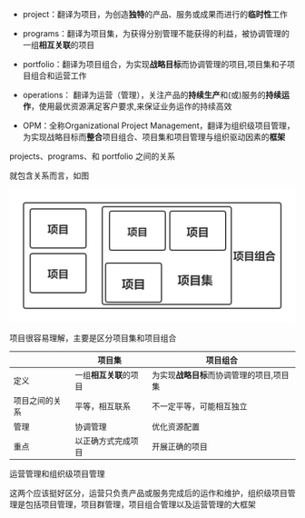 - project：翻译为项目，为创造**独特**的产品、服务或成果而进行的**临时性**工作
- programs：翻译为项目集，为获得分别管理不能获得的利益，被协调管理的一组**相互关联**的项目
- portfolio：翻译为项目组合，为实现**战略目标**而协调管理的项目,项目集和子项目组合和运营工作  

- operations： 翻译为运营（管理），关注产品的**持续生产**和(或)服务的**持续运作**，使用最优资源满足客户要求,来保证业务运作的持续高效
- OPM：全称Organizational Project Management，翻译为组织级项目管理，为实现战略目标而**整合**项目组合、项目集和项目管理与组织驱动因素的**框架**



projects、programs、和 portfolio 之间的关系

就包含关系而言，如图

<img src="https://github.com/yaorangtayi/ITProjectManagement/blob/master/%E7%AC%AC%E4%B8%80%E6%AC%A1%E4%BD%9C%E4%B8%9A/%E5%8C%85%E5%90%AB%E5%85%B3%E7%B3%BB.png" alt="看不见图片请确认下载整个文件夹" />

项目很容易理解，主要是区分项目集和项目组合

|                | 项目集                 | 项目组合                                  |
| -------------- | ---------------------- | ----------------------------------------- |
| 定义           | 一组**相互关联**的项目 | 为实现**战略目标**而协调管理的项目,项目集 |
| 项目之间的关系 | 平等，相互联系         | 不一定平等，可能相互独立                  |
| 管理           | 协调管理               | 优化资源配置                              |
| 重点           | 以正确方式完成项目     | 开展正确的项目                            |



运营管理和组织级项目管理

这两个应该挺好区分，运营只负责产品或服务完成后的运作和维护，组织级项目管理是包括项目管理，项目群管理，项目组合管理以及运营管理的大框架
